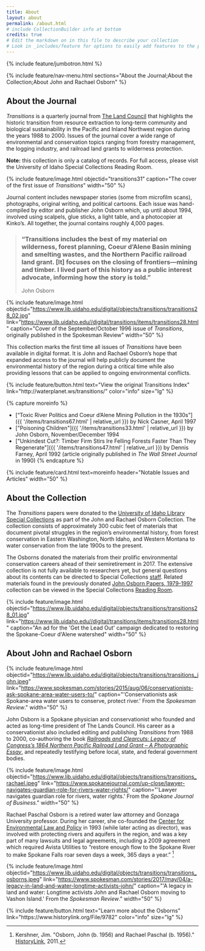 ```yaml
---
title: About
layout: about
permalink: /about.html
# include CollectionBuilder info at bottom
credits: true
# Edit the markdown on in this file to describe your collection
# Look in _includes/feature for options to easily add features to the page
---
```


{% include feature/jumbotron.html %} 

{% include feature/nav-menu.html sections="About the Journal;About the Collection;About John and Rachael Osborn" %} 

## About the Journal

*Transitions* is a quarterly journal from [The Land Council](https://landscouncil.org/) that highlights the historic transition from resource extraction to long-term community and biological sustainability in the Pacific and Inland Northwest region during the years 1988 to 2000. Issues of the journal cover a wide range of environmental and conservation topics ranging from forestry management, the logging industry, and railroad land grants to wilderness protection.

<p><b>Note:</b> this collection is only a catalog of records. For full access, please visit the University of Idaho Special Collections Reading Room.</p>  

{% include feature/image.html objectid="transitions31" caption="The cover of the first issue of <em>Transitions</em>" width="50" %}

Journal content includes newspaper stories (some from microfilm scans), photographs, original writing, and political cartoons. Each issue was hand-compiled by editor and publisher John Osborn which, up until about 1994, involved using scalpels, glue sticks, a light table, and a photocopier at Kinko’s. All together, the journal contains roughly 4,000 pages.

<blockquote class="blockquote text-right about-contents py-3">
  <h3>“<emph>Transitions</emph> includes the best of my material on wilderness, forest planning, Coeur d’Alene Basin mining and smelting wastes, and the Northern Pacific railroad land grant. [It] focuses on the closing of frontiers—mining and timber. I lived part of this history as a public interest advocate, informing how the story is told.” </h3>
  <p class="blockquote-footer">John Osborn</p>
</blockquote>

{% include feature/image.html objectid="https://www.lib.uidaho.edu/digital/objects/transitions/transitions28_02.jpg" link="https://www.lib.uidaho.edu//digital/transitions/items/transitions28.html" caption="Cover of the September/October 1996 issue of <em>Transitions</em>, originally published in the Spokesman Review" width="50" %}

This collection marks the first time all issues of *Transitions* have been available in digital format. It is John and Rachael Osborn’s hope that expanded access to the journal will help publicly document the environmental history of the region during a critical time while also providing lessons that can be applied to ongoing environmental conflicts. 

<div class="text-center pb-4">
{% include feature/button.html text="View the original <emph>Transitions</emph> Index" link="http://waterplanet.ws/transitions/" color="info" size="lg" %}
</div>

{% capture moreinfo %}
- [“Toxic River Politics and Coeur d’Alene Mining Pollution in the 1930s”]({{ '/items/transitions67.html' | relative_url }}) by Nick Casner, April 1997
- ["Poisoning Children"]({{ '/items/transitions33.html' | relative_url }}) by John Osborn, November/December 1994
- ["Unkindest Cut?: Timber Firm Stirs Ire Felling Forests Faster Than They Regenerate"]({{ '/items/transitions47.html' | relative_url }}) by Dennis Farney, April 1992 (article originally published in *The Wall Street Journal* in 1990)
{% endcapture %}

<div class="row justify-content-center">
{% include feature/card.html text=moreinfo header="Notable Issues and Articles" width="50" %}
</div>

## About the Collection

The *Transitions* papers were donated to the [University of Idaho Library Special Collections](https://www.lib.uidaho.edu/special-collections/) as part of the John and Rachael Osborn Collection. The collection consists of approximately 300 cubic feet of materials that document pivotal struggles in the region’s environmental history, from forest conservation in Eastern Washington, North Idaho, and Western Montana to water conservation from the late 1900s to the present. 

The Osborns donated the materials from their prolific environmental conservation careers ahead of their semiretirement in 2017. The extensive collection is not fully available to researchers yet, but general questions about its contents can be directed to Special Collections [staff]( https://www.lib.uidaho.edu/special-collections/about.html). Related materials found in the previously donated [John Osborn Papers, 1979-1997]( https://archiveswest.orbiscascade.org/ark:/80444/xv48843/) collection can be viewed in the Special Collections [Reading Room]( https://www.lib.uidaho.edu/special-collections/plan.html). 


{% include feature/image.html objectid="https://www.lib.uidaho.edu/digital/objects/transitions/transitions28_01.jpg" link="https://www.lib.uidaho.edu//digital/transitions/items/transitions28.html" caption="An ad for the 'Get the Lead Out' campaign dedicated to restoring the Spokane-Coeur d'Alene watershed" width="50" %}

## About John and Rachael Osborn

{% include feature/image.html objectid="https://www.lib.uidaho.edu/digital/objects/transitions/transitions_john.jpeg" link="https://www.spokesman.com/stories/2015/aug/06/conservationists-ask-spokane-area-water-users-to/" caption="'Conservationists ask Spokane-area water users to conserve, protect river.' From the <em>Spokesman Review</em>." width="50" %}

John Osborn is a Spokane physician and conservationist who founded and acted as long-time president of The Lands Council. His career as a conservationist also included editing and publishing *Transitions* from 1988 to 2000, co-authoring the book [*Railroads and Clearcuts: Legacy of Congress’s 1864 Northern Pacific Railroad Land Grant – A Photographic Essay*](https://alliance-uidaho.primo.exlibrisgroup.com/discovery/fulldisplay?vid=01ALLIANCE_UID:UID&tab=Everything&docid=alma99123113500001451&searchScope=everything&context=L&lang=en), and repeatedly testifying before local, state, and federal government bodies. 

{% include feature/image.html objectid="https://www.lib.uidaho.edu/digital/objects/transitions/transitions_rachael.jpeg" link="https://www.spokanejournal.com/up-close/lawyer-navigates-guardian-role-for-rivers-water-rights/" caption="'Lawyer navigates guardian role for rivers, water rights.' From the <em>Spokane Journal of Business</em>." width="50" %}

Rachael Paschal Osborn is a retired water law attorney and Gonzaga University professor. During her career, she co-founded the [Center for Environmental Law and Policy](https://celp.org/) in 1993 (while later acting as director), was involved with protecting rivers and aquifers in the region, and was a key part of many lawsuits and legal agreements, including a 2009 agreement which required Avista Utilities to “restore enough flow to the Spokane River to make Spokane Falls roar seven days a week, 365 days a year.” [^1]

{% include feature/image.html objectid="https://www.lib.uidaho.edu/digital/objects/transitions/transitions_osborns.jpeg" link="https://www.spokesman.com/stories/2017/may/04/a-legacy-in-land-and-water-longtime-activists-john/" caption="'A legacy in land and water: Longtime activists John and Rachael Osborn moving to Vashon Island.' From the <em>Spokesman Review</em>." width="50" %}

<div class="text-center py-4">
{% include feature/button.html text="Learn more about the Osborns" link="https://www.historylink.org/File/9782" color="info" size="lg" %}
</div>

[^1]: Kershner, Jim. "Osborn, John (b. 1956) and Rachael Paschal (b. 1956)." [HistoryLink](https://www.historylink.org/File/9782), 2011.

<div class="clearfix"></div>

